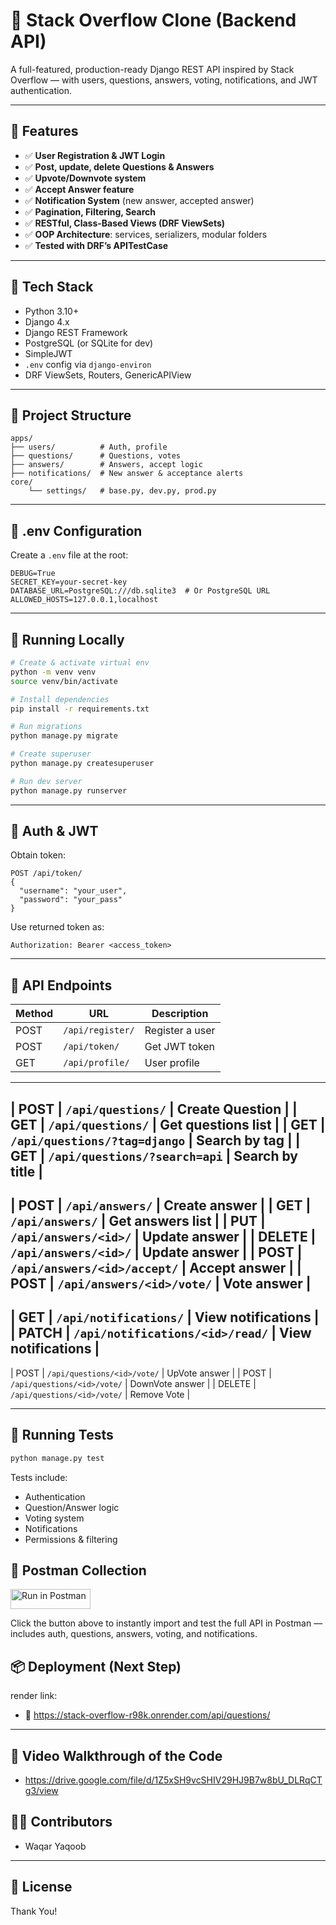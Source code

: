 # 🧠 Stack Overflow Clone (Backend API)

A full-featured, production-ready Django REST API inspired by Stack Overflow — with users, questions, answers, voting, notifications, and JWT authentication.

---

## 🚀 Features

- ✅ **User Registration & JWT Login**
- ✅ **Post, update, delete Questions & Answers**
- ✅ **Upvote/Downvote system**
- ✅ **Accept Answer feature**
- ✅ **Notification System** (new answer, accepted answer)
- ✅ **Pagination, Filtering, Search**
- ✅ **RESTful, Class-Based Views (DRF ViewSets)**
- ✅ **OOP Architecture**: services, serializers, modular folders
- ✅ **Tested with DRF’s APITestCase**

---

## 🧰 Tech Stack

- Python 3.10+
- Django 4.x
- Django REST Framework
- PostgreSQL (or SQLite for dev)
- SimpleJWT
- `.env` config via `django-environ`
- DRF ViewSets, Routers, GenericAPIView

---

## 📁 Project Structure

```
apps/
├── users/          # Auth, profile
├── questions/      # Questions, votes
├── answers/        # Answers, accept logic
├── notifications/  # New answer & acceptance alerts
core/
    └── settings/   # base.py, dev.py, prod.py
```

---

## 🔐 .env Configuration

Create a `.env` file at the root:

```
DEBUG=True
SECRET_KEY=your-secret-key
DATABASE_URL=PostgreSQL:///db.sqlite3  # Or PostgreSQL URL
ALLOWED_HOSTS=127.0.0.1,localhost
```

---

## 🧪 Running Locally

```bash
# Create & activate virtual env
python -m venv venv
source venv/bin/activate

# Install dependencies
pip install -r requirements.txt

# Run migrations
python manage.py migrate

# Create superuser
python manage.py createsuperuser

# Run dev server
python manage.py runserver
```

---

## 🔑 Auth & JWT

Obtain token:
```
POST /api/token/
{
  "username": "your_user",
  "password": "your_pass"
}
```

Use returned token as:
```
Authorization: Bearer <access_token>
```

---

## 🔁 API Endpoints

| Method | URL        		             | Description        |
|--------|-----------------------------------|--------------------|
| POST   | `/api/register/`                  | Register a user    |
| POST   | `/api/token/`                     | Get JWT token      |
| GET    | `/api/profile/`                   | User profile       |
-------------------------------------------------------------------
| POST   | `/api/questions/`                 | Create Question    |
| GET    | `/api/questions/`                 | Get questions list |
| GET    | `/api/questions/?tag=django`      | Search by tag      |
| GET    | `/api/questions/?search=api`      | Search by title    |
-------------------------------------------------------------------
| POST   | `/api/answers/`        	     | Create answer      |
| GET    | `/api/answers/`        	     | Get answers list   |
| PUT    | `/api/answers/<id>/`        	     | Update answer      |
| DELETE | `/api/answers/<id>/`              | Update answer      |
| POST   | `/api/answers/<id>/accept/`       | Accept answer      |
| POST   | `/api/answers/<id>/vote/`         | Vote answer        |
-------------------------------------------------------------------
| GET    | `/api/notifications/`  	     | View notifications |
| PATCH  | `/api/notifications/<id>/read/`   | View notifications |
-------------------------------------------------------------------
| POST   | `/api/questions/<id>/vote/`       | UpVote answer      |
| POST   | `/api/questions/<id>/vote/`       | DownVote answer    |
| DELETE | `/api/questions/<id>/vote/`       | Remove Vote        |


---

## 🧪 Running Tests

```bash
python manage.py test
```

Tests include:
- Authentication
- Question/Answer logic
- Voting system
- Notifications
- Permissions & filtering

## 🧪 Postman Collection

[<img src="https://run.pstmn.io/button.svg" alt="Run in Postman" style="width: 128px; height: 32px;">](https://app.getpostman.com/run-collection/21311841-e63fb6a6-3b98-414a-9d96-a9b2391861f2?action=collection%2Ffork&source=rip_markdown&collection-url=entityId%3D21311841-e63fb6a6-3b98-414a-9d96-a9b2391861f2%26entityType%3Dcollection%26workspaceId%3Dd1b9a31e-eb74-4e8b-93be-36bdf4641056)

Click the button above to instantly import and test the full API in Postman — includes auth, questions, answers, voting, and notifications.


## 📦 Deployment (Next Step)

render link:
- 🔵 https://stack-overflow-r98k.onrender.com/api/questions/

---

## 🧪 Video Walkthrough of the Code
- https://drive.google.com/file/d/1Z5xSH9vcSHIV29HJ9B7w8bU_DLRqCTg3/view


## 🧑‍💻 Contributors

- Waqar Yaqoob

---

## 📄 License

Thank You!
